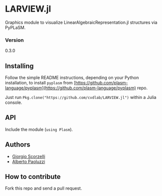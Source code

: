 # LARVIEW.jl

Graphics module to visualize LinearAlgebraicRepresentation.jl structures via PyPLaSM.

### Version
0.3.0

## Installing

Follow the simple README instructions, depending on your Python installation, to install `pyplasm` from [https://github.com/plasm-language/pyplasm](https://github.com/plasm-language/pyplasm) repo.

Just run `Pkg.clone("https://github.com/cvdlab/LARVIEW.jl")` within a Julia console.

## API

Include the module (`using Plasm`).

## Authors
* [Giorgio Scorzelli](https://github.com/plasm-language/pyplasm)
* [Alberto Paoluzzi](https://github.com/apaoluzzi)

## How to contribute

Fork this repo and send a pull request.
